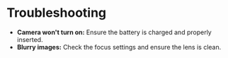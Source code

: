 # Troubleshooting
- **Camera won't turn on:** Ensure the battery is charged and properly inserted.
- **Blurry images:** Check the focus settings and ensure the lens is clean.